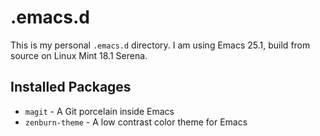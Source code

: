 # .emacs.d

This is my personal `.emacs.d` directory. I am using Emacs 25.1, build from source on Linux Mint
18.1 Serena.

## Installed Packages

- `magit` - A Git porcelain inside Emacs
- `zenburn-theme` - A low contrast color theme for Emacs